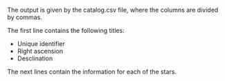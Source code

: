 The output is given by the catalog.csv file, where the columns are divided 
by commas. 

The first line contains the following titles:
- Unique identifier 
- Right ascension
- Desclination 

The next lines contain the information for each of the stars. 
